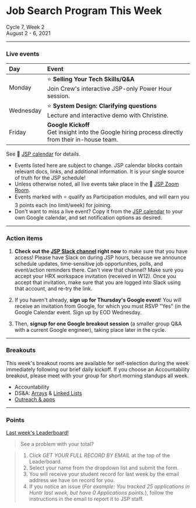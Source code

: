 # Job Search Program This Week

Cycle 7, Week 2 <br />
August 2 - 6, 2021

---

### Live events

|Day|Event|
|:--|:--|
| Monday |:star: **Selling Your Tech Skills/Q&A** <br /> Join Crew's interactive JSP-only Power Hour session. |
| Wednesday | :star: **System Design: Clarifying questions** <br /> Lecture and interactive demo with Christine. |
| Friday | **Google Kickoff** <br /> Get insight into the Google hiring process directly from their in-house team. |

See :calendar: [JSP calendar](http://mks.io/jspcalendar) for details.

 * Events listed here are subject to change. JSP calendar blocks contain relevant docs, links, and additional information. It is your single source of truth for the JSP schedule! <br />
 * Unless otherwise noted, all live events take place in the :movie_camera: [JSP Zoom Room](https://zoom.us/my/hrjsp). <br />
 * Events marked with :star: qualify as Participation modules, and will earn you 3 points each (no limit/week) for joining.
 * Don't want to miss a live event? Copy it from the [JSP calendar](http://mks.io/jspcalendar) to your own Google calendar, and set notification options as desired.
 
---

### Action items

1. **Check out the [JSP Slack channel](https://hackreactorx.slack.com/archives/C01UR456F99) right now** to make sure that you have access! Please have Slack on during JSP hours, because we announce schedule updates, time-sensitive job opportunities, polls, and event/action reminders there. Can't view that channel? Make sure you accept your HRX workspace invitation (received in W12). Once you accept that invitation, make sure that you are logged into Slack using that account, and re-try the link.

2. If you haven't already, **sign up for Thursday's Google event**! You will receive an invitation from Google, for which you must RSVP "Yes" (in the Google Calendar event. Sign up by EOD Wednesday.

3. Then, **signup for one Google breakout session** (a smaller group Q&A with a current Google engineer), taking place later in the cycle.

---

### Breakouts

This week's breakout rooms are available for self-selection during the week immediately following our brief daily kickoff. If you choose an Accountability breakout, please meet with your group for short morning standups all week.

 * Accountability
 * DS&A: [Arrays](https://docs.google.com/document/d/1jinTbt4nf2Li3aHfMJ-2rjzQQN6hUcUK30Ql2zC8gqM/edit) & [Linked Lists](https://docs.google.com/document/d/1Ug7UGVfCHTsLcJ1W_sENzCHeCnccT8AxbvlHmGcC7Lw/edit)
 * [Outreach & apps](https://docs.google.com/document/d/1XpcadSdGG5gDZW00wrKBhg8XDeW98edHeMBW5wyy2RU/edit?usp=sharing)

---

### Points

[Last week's Leaderboard!](https://docs.google.com/spreadsheets/d/1tqAT01p5O6Nfj0tDQguP_wyVy6qu559ghGhoBo2M0KA/edit#gid=0)

> See a problem with your total?

> 1. Click *GET YOUR FULL RECORD BY EMAIL* at the top of the Leaderboard.
> 2. Select your name from the dropdown list and submit the form.
> 3. You will receive your student record for last week by the email address we have on record for you.
> 4. If you notice an issue (*For example: You tracked 25 applications in Huntr last week, but have 0 Applications points.*), follow the instructions in the email to report it to JSP staff.


